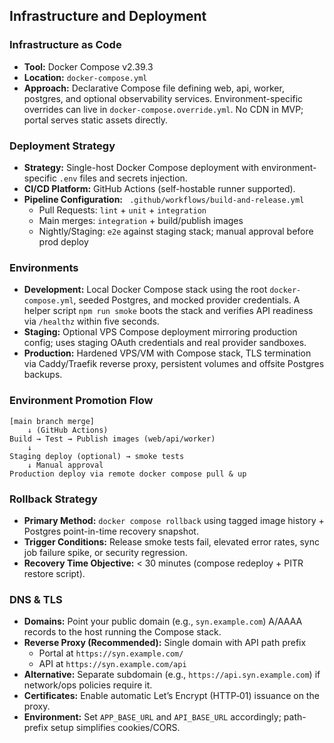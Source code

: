 ## Infrastructure and Deployment

### Infrastructure as Code
- **Tool:** Docker Compose v2.39.3
- **Location:** `docker-compose.yml`
- **Approach:** Declarative Compose file defining web, api, worker, postgres, and optional observability services. Environment-specific overrides can live in `docker-compose.override.yml`. No CDN in MVP; portal serves static assets directly.

### Deployment Strategy
- **Strategy:** Single-host Docker Compose deployment with environment-specific `.env` files and secrets injection.
- **CI/CD Platform:** GitHub Actions (self-hostable runner supported).
- **Pipeline Configuration:** ` .github/workflows/build-and-release.yml`
  - Pull Requests: `lint` + `unit` + `integration`
  - Main merges: `integration` + build/publish images
  - Nightly/Staging: `e2e` against staging stack; manual approval before prod deploy

### Environments
- **Development:** Local Docker Compose stack using the root `docker-compose.yml`, seeded Postgres, and mocked provider credentials. A helper script `npm run smoke` boots the stack and verifies API readiness via `/healthz` within five seconds.
- **Staging:** Optional VPS Compose deployment mirroring production config; uses staging OAuth credentials and real provider sandboxes.
- **Production:** Hardened VPS/VM with Compose stack, TLS termination via Caddy/Traefik reverse proxy, persistent volumes and offsite Postgres backups.

### Environment Promotion Flow
```text
[main branch merge]
    ↓ (GitHub Actions)
Build → Test → Publish images (web/api/worker)
    ↓
Staging deploy (optional) → smoke tests
    ↓ Manual approval
Production deploy via remote docker compose pull & up
```

### Rollback Strategy
- **Primary Method:** `docker compose rollback` using tagged image history + Postgres point-in-time recovery snapshot.
- **Trigger Conditions:** Release smoke tests fail, elevated error rates, sync job failure spike, or security regression.
- **Recovery Time Objective:** < 30 minutes (compose redeploy + PITR restore script).

### DNS & TLS
- **Domains:** Point your public domain (e.g., `syn.example.com`) A/AAAA records to the host running the Compose stack.
- **Reverse Proxy (Recommended):** Single domain with API path prefix
  - Portal at `https://syn.example.com/`
  - API at `https://syn.example.com/api`
- **Alternative:** Separate subdomain (e.g., `https://api.syn.example.com`) if network/ops policies require it.
- **Certificates:** Enable automatic Let’s Encrypt (HTTP‑01) issuance on the proxy.
- **Environment:** Set `APP_BASE_URL` and `API_BASE_URL` accordingly; path-prefix setup simplifies cookies/CORS.
